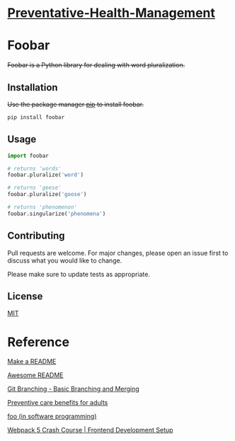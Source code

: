 # [Preventative-Health-Management](https://github.com/hmu1540/Preventative-Health-Management)

# Foobar

~~Foobar is a Python library for dealing with word pluralization.~~

## Installation

~~Use the package manager [pip](https://pip.pypa.io/en/stable/) to install foobar.~~

```bash
pip install foobar
````

## Usage

```python
import foobar

# returns 'words'
foobar.pluralize('word')

# returns 'geese'
foobar.pluralize('goose')

# returns 'phenomenon'
foobar.singularize('phenomena')
```

## Contributing
Pull requests are welcome. For major changes, please open an issue first to discuss what you would like to change.

Please make sure to update tests as appropriate.

## License
[MIT](https://choosealicense.com/licenses/mit/)

# Reference
[Make a README](https://www.makeareadme.com/)

[Awesome README](https://github.com/matiassingers/awesome-readme)

[Git Branching - Basic Branching and Merging](https://git-scm.com/book/en/v2/Git-Branching-Basic-Branching-and-Merging)

[Preventive care benefits for adults](https://www.healthcare.gov/preventive-care-adults/)

[foo (in software programming)](https://www.techtarget.com/searchapparchitecture/definition/foo-in-software-programming)

[Webpack 5 Crash Course | Frontend Development Setup](https://www.youtube.com/watch?v=IZGNcSuwBZs)